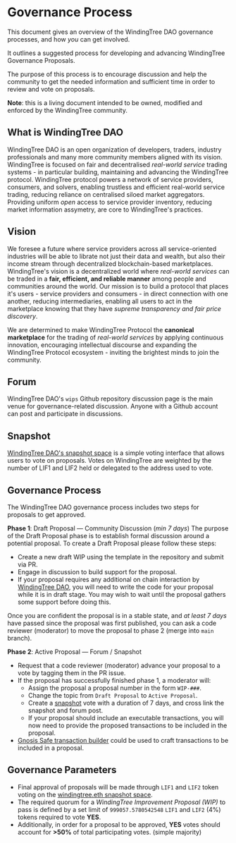 # Governance Process

This document gives an overview of the WindingTree DAO governance processes, and how *you* can get involved.

It outlines a suggested process for developing and advancing WindingTree Governance Proposals.

The purpose of this process is to encourage discussion and help the community to get the needed information and sufficient time in order to review and vote on proposals.

**Note**: this is a living document intended to be owned, modified and enforced by the WindingTree community.

## What is WindingTree DAO

WindingTree DAO is an open organization of developers, traders, industry professionals and many more community members aligned with its vision. WindingTree is focused on fair and decentralised *real-world service* trading systems - in particular building, maintaining and advancing the WindingTree protocol. WindingTree protocol powers a network of service providers, consumers, and solvers, enabling trustless and efficient real-world service trading, reducing reliance on centralised siloed market aggregators.  Providing uniform *open* access to service provider inventory, reducing market information assymetry, are core to WindingTree's practices.

## Vision

We foresee a future where service providers across all service-oriented industries will be able to librate not just their data and wealth, but also their income stream through decentralized blockchain-based marketplaces. WindingTree's vision is a decentralized world where *real-world services* can be traded in a **fair, efficient, and reliable manner** among people and communities around the world. Our mission is to build a protocol that places it's users - service providers and consumers - in direct connection with one another, reducing intermediaries, enabling all users to act in the marketplace knowing that they have *supreme transparency and fair price discovery*.

We are determined to make WindingTree Protocol the **canonical marketplace** for the trading of *real-world services* by applying continuous innovation, encouraging intellectual discourse and expanding the WindingTree Protocol ecosystem - inviting the brightest minds to join the community. 

## Forum

WindingTree DAO's `wips` Github repository discussion page is the main venue for governance-related discussion. Anyone with a Github account can post and participate in discussions.

## Snapshot

[WindingTree DAO's snapshot space](https://snapshot.org/#/windingtree.eth) is a simple voting interface that allows users to vote on proposals. Votes on WindingTree are weighted by the number of LIF1 and LIF2 held or delegated to the address used to vote.

## Governance Process

The WindingTree DAO governance process includes two steps for proposals to get approved.

**Phase 1**: Draft Proposal — Community Discussion (*min 7 days*)
The purpose of the Draft Proposal phase is to establish formal discussion around a potential proposal.
To create a Draft Proposal please follow these steps:

* Create a new draft WIP using the template in the repository and submit via PR.
* Engage in discussion to build support for the proposal.
* If your proposal requires any additional on chain interaction by [WindingTree DAO](https://etherscan.io/address/0x876969b13dcf884C13D4b4f003B69229E6b7966A), you will need to write the code for your proposal while it is in draft stage. You may wish to wait until the proposal gathers some support before doing this.

Once you are confident the proposal is in a stable state, and *at least 7 days* have passed since the proposal was first published, you can ask a code reviewer (moderator) to move the proposal to phase 2 (merge into `main` branch).

**Phase 2**: Active Proposal — Forum / Snapshot

* Request that a code reviewer (moderator) advance your proposal to a vote by tagging them in the PR issue.
* If the proposal has successfully finished phase 1, a moderator will:
  * Assign the proposal a proposal number in the form `WIP-###`.
  * Change the topic from `Draft Proposal` to `Active Proposal`.
  * Create a [snapshot](https://snapshot.org/#/windingtree.eth) vote with a duration of 7 days, and cross link the snapshot and forum post.
  * If your proposal should include an executable transactions, you will now need to provide the proposed transactions to be included in the proposal.
* [Gnosis Safe transaction builder](https://help.gnosis-safe.io/en/articles/4680071-transaction-builder) could be used to craft transactions to be included in a proposal.

## Governance Parameters

* Final approval of proposals will be made through `LIF1` and `LIF2` token voting on the [windingtree.eth snapshot space](https://snapshot.org/#/windingtree.eth).
* The required quorum for a *WindingTree Improvement Proposal (WIP)* to pass is defined by a set limit of `999057.5780542548` `LIF1` and `LIF2` (4%) tokens required to vote **YES**.
* Additionally, in order for a proposal to be approved, **YES** votes should account for **>50%** of total participating votes. (simple majority)